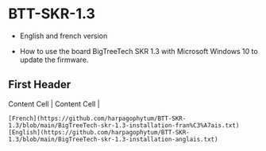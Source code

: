 # BTT-SKR-1.3

  - English and french version

 - How to use the board BigTreeTech SKR 1.3 with Microsoft Windows 10 to update the firmware.

First Header
-------------
Content Cell |
Content Cell |

    [French](https://github.com/harpagophytum/BTT-SKR-1.3/blob/main/BigTreeTech-skr-1.3-installation-fran%C3%A7ais.txt)
    [English](https://github.com/harpagophytum/BTT-SKR-1.3/blob/main/BigTreeTech-skr-1.3-installation-anglais.txt)
